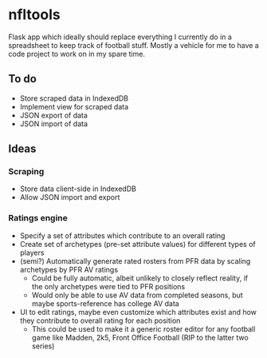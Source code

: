 
# nfltools
Flask app which ideally should replace everything I currently do in a spreadsheet to keep track of football stuff. Mostly a vehicle for me to have a code project to work on in my spare time.

## To do
- Store scraped data in IndexedDB
- Implement view for scraped data
- JSON export of data
- JSON import of data

## Ideas
### Scraping
- Store data client-side in IndexedDB
- Allow JSON import and export

### Ratings engine
- Specify a set of attributes which contribute to an overall rating
- Create set of archetypes (pre-set attribute values) for different types of players
- (semi?) Automatically generate rated rosters from PFR data by scaling archetypes by PFR AV ratings
  - Could be fully automatic, albeit unlikely to closely reflect reality, if the only archetypes were tied to PFR positions
  - Would only be able to use AV data from completed seasons, but maybe sports-reference has college AV data
- UI to edit ratings, maybe even customize which attributes exist and how they contribute to overall rating for each position
  - This could be used to make it a generic roster editor for any football game like Madden, 2k5, Front Office Football (RIP to the latter two series)